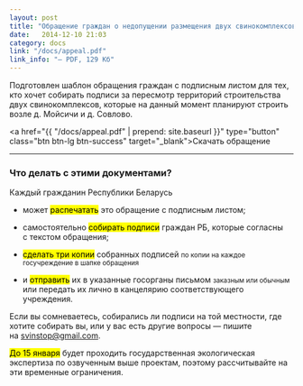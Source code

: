 ```yaml
---
layout: post
title: "Обращение граждан о недопущении размещения двух свинокомплексов возле д.&nbsp;Мойсичи и&nbsp;д.&nbsp;Совлово"
date:   2014-12-10 21:03
category: docs
link: "/docs/appeal.pdf"
link_info: "— PDF, 129 Кб"
---
```


<p class="lead">Подготовлен шаблон обращения граждан с подписным листом для тех, кто хочет собирать подписи за пересмотр территорий строительства двух свинокомплексов, которые на данный момент планируют строить возле д.&nbsp;Мойсичи и&nbsp;д.&nbsp;Совлово.</p>

<a href="{{ "/docs/appeal.pdf" | prepend: site.baseurl }}" type="button" class="btn btn-lg btn-success" target="_blank">Скачать обращение</a>

---

### Что делать с этими документами?

Каждый гражданин Республики Беларусь 

* может <mark>распечатать</mark> это обращение с&nbsp;подписным листом;

* самостоятельно <mark>собирать подписи</mark> граждан РБ, которые согласны с&nbsp;текстом обращения;

* <span><mark>сделать три копии</mark> собранных подписей <small>по копии на каждое госучреждение в&nbsp;шапке обращения</small></span>

* и <mark>отправить</mark> их в&nbsp;указанные госорганы письмом <small>заказным или обычным</small> или передать их лично в&nbsp;канцелярию соответствующего учреждения.

Если вы сомневаетесь, собирались ли подписи на той местности, где хотите собирать вы, или у&nbsp;вас есть другие вопросы — пишите на&nbsp;[svinstop@gmail.com](mailto:svinstop@gmail.com). 

<p><mark>До 15 января</mark> будет проходить государственная экологическая экспертиза по озвученным выше проектам, поэтому рассчитывайте на эти временные ограничения. </p>

